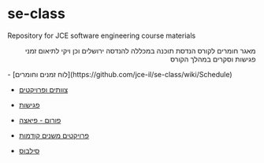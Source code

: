 se-class
========

Repository for JCE software engineering course materials

<p dir="rtl">
מאגר חומרים לקורס הנדסת תוכנה במכללה להנדסה ירושלים
וכן ויקי לתיאום זמני פגישות וסקרים במהלך הקורס
</p>
- [לוח זמנים וחומרים](https://github.com/jce-il/se-class/wiki/Schedule)

- [צוותים ופרויקטים](https://github.com/jce-il/se-class/wiki/Projects)

- [פגישות](https://github.com/jce-il/se-class/wiki/Meetings)

- [פורום - פיאצה](https://piazza.com/class#spring2013/se10014)

- [פרויקטים משנים קודמות](https://github.com/jce-il/se-class/wiki/PastProjects)

- [סילבוס](https://github.com/jce-il/se-class/blob/master/downloads/se13b-syllabus.pdf?raw=true)


